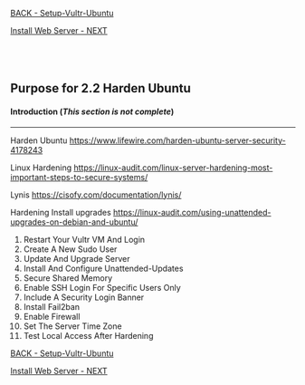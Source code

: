 <!-- ------------------------------------------------------------------------- -->

<div class="page-back">

[BACK - Setup-Vultr-Ubuntu](/Setup/purposes/pfr0301_Setup-Vultr-Ubuntu.md)
</div><div class="page-next">

[Install Web Server - NEXT](/Setup/purposes/pfr0303_Setup-Web-Server-Ubuntu.md)
</div><div style="margin-top:35px">&nbsp;</div>

<!-- ------------------------------------------------------------------------- -->

## Purpose for 2.2 Harden Ubuntu

#### Introduction  (*This section is not complete*)
----

Harden Ubuntu
https://www.lifewire.com/harden-ubuntu-server-security-4178243

Linux Hardening
https://linux-audit.com/linux-server-hardening-most-important-steps-to-secure-systems/

Lynis
https://cisofy.com/documentation/lynis/

Hardening Install upgrades
https://linux-audit.com/using-unattended-upgrades-on-debian-and-ubuntu/


1. Restart Your Vultr VM And Login
2. Create A New Sudo User
3. Update And Upgrade Server
4. Install And Configure Unattended-Updates
5. Secure Shared Memory
6. Enable SSH Login For Specific Users Only
7. Include A Security Login Banner
8. Install Fail2ban
9. Enable Firewall
10. Set The Server Time Zone
11. Test Local Access After Hardening

<!-- ------------------------------------------------------------------------- -->

<div class="page-back">

[BACK - Setup-Vultr-Ubuntu](/Setup/purposes/pfr0301_Setup-Vultr-Ubuntu.md)
</div><div class="page-next">

[Install Web Server - NEXT](/Setup/purposes/pfr0303_Setup-Web-Server-Ubuntu.md)
</div>

<!-- ------------------------------------------------------------------------- -->

